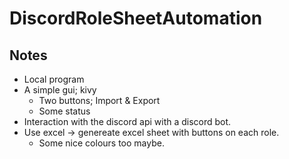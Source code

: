 # DiscordRoleSheetAutomation

## Notes

* Local program
* A simple gui; kivy
  * Two buttons; Import & Export
  * Some status
* Interaction with the discord api with a discord bot.
* Use excel -> genereate excel sheet with buttons on each role.
  * Some nice colours too maybe.
